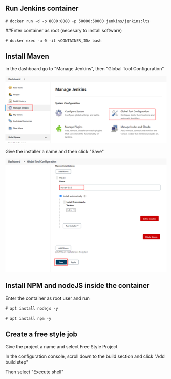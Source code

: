## Run Jenkins container
```
# docker run -d -p 8080:8080 -p 50000:50000 jenkins/jenkins:lts
```


##Enter container as root (necesary to install software)

```
# docker exec -u 0 -it <CONTAINER_ID> bash
```

## Install Maven
in the dashboard go to "Manage Jenkins", then "Global Tool Configuration"

![img.png](img/img.png)

Give the installer a name and then click "Save"

![img.png](img/maven.png)


## Install NPM and nodeJS inside the container

Enter the container as root user and run

```
# apt install nodejs -y

# apt install npm -y
```


## Create a free style job
Give the project a name and select Free Style Project

In the configuration console, scroll down to the build section and click "Add build step"

Then select "Execute shell"

